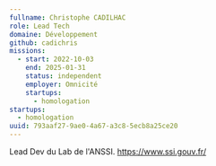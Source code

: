 ```yaml
---
fullname: Christophe CADILHAC
role: Lead Tech
domaine: Développement
github: cadichris
missions:
  - start: 2022-10-03
    end: 2025-01-31
    status: independent
    employer: Omnicité
    startups:
      - homologation
startups:
  - homologation
uuid: 793aaf27-9ae0-4a67-a3c8-5ecb8a25ce20
---
```

Lead Dev du Lab de l'ANSSI. https://www.ssi.gouv.fr/